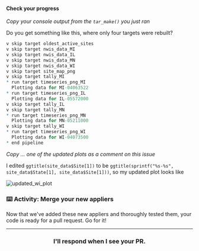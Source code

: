 #### Check your progress

_Copy your console output from the `tar_make()` you just ran_

Do you get something like this, where only four targets were rebuilt?

```r
v skip target oldest_active_sites
v skip target nwis_data_MI
v skip target nwis_data_IL
v skip target nwis_data_MN
v skip target nwis_data_WI
v skip target site_map_png
v skip target tally_MI
* run target timeseries_png_MI
  Plotting data for MI-04063522
* run target timeseries_png_IL
  Plotting data for IL-05572000
v skip target tally_IL
v skip target tally_MN
* run target timeseries_png_MN
  Plotting data for MN-05211000
v skip target tally_WI
* run target timeseries_png_WI
  Plotting data for WI-04073500
* end pipeline
```

_Copy ... one of the updated plots as a comment on this issue_

I edited `ggtitle(site_data$Site[1])` to be `ggtitle(sprintf("%s-%s", site_data$State[1], site_data$Site[1]))`, so my updated plot looks like

![updated_wi_plot](https://user-images.githubusercontent.com/13220910/119910012-d1370c00-bf1b-11eb-926e-05c69be70837.png)

### :keyboard: Activity: Merge your new appliers

Now that we've added these new appliers and thoroughly tested them, your code is ready for a pull request. Go for it!

<hr><h3 align="center">I'll respond when I see your PR.</h3>
